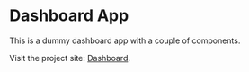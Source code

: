 # Dashboard App

This is a dummy dashboard app with a couple of components.

Visit the project site: [Dashboard](p6-react-dashboard.netlify.app).
